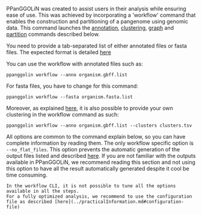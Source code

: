 PPanGGOLiN was created to assist users in their analysis while ensuring ease of use. 
This was achieved by incorporating a 'workflow' command that enables the construction and partitioning of a pangenome using genomic data. 
This command launches the [annotation](./pangenomeAnalyses.md#annotation), [clustering](./pangenomeAnalyses.md#clustering), [graph](./pangenomeAnalyses.md#graph) and [partition](./pangenomeAnalyses.md#partition) commands described below.

You need to provide a tab-separated list of either annotated files or fasta files. The expected format is detailed [here](./pangenomeAnalyses.md#annotation)

You can use the workflow with annotated files such as: 
```
ppanggolin workflow --anno organism.gbff.list
```

For fasta files, you have to change for this command: 
```
ppanggolin workflow --fasta organism.fasta.list
```

Moreover, as explained [here](./pangenomeAnalyses.md#read-clustering), it is also possible to provide your own clustering in the workflow command as such:

```
ppanggolin workflow --anno organism.gbff.list --clusters clusters.tsv
```

All options are common to the command explain below, so you can have complete information by reading them.
The only workflow specific option is `--no_flat_files`. 
This option prevents the automatic generation of the output files listed and described [here](./pangenomeAnalyses.md#pangenome-outputs).
If you are not familiar with the outputs available in PPanGGOLiN, we recommend reading this section and 
 not using this option to have all the result automatically generated despite it cool be time consuming.

```{tip}
In the workflow CLI, it is not possible to tune all the options available in all the steps. 
For a fully optimized analysis, we recommend to use the configuration file as described [here](../practicalInformation.md#configuration-file)
```
